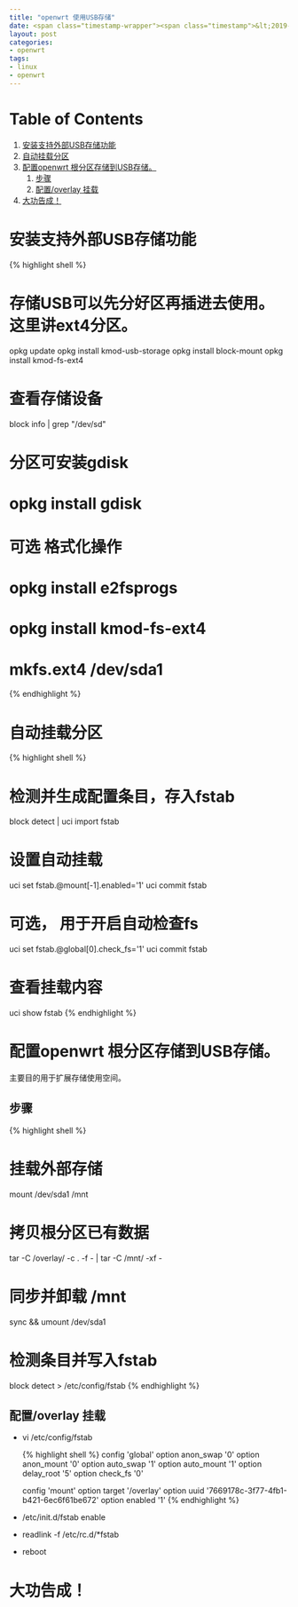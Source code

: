 ```yaml
---
title: "openwrt 使用USB存储"
date: <span class="timestamp-wrapper"><span class="timestamp">&lt;2019-07-11 四 00:33&gt;</span></span>
layout: post
categories: 
- openwrt
tags: 
- linux 
- openwrt
---
```


# Table of Contents

1.  [安装支持外部USB存储功能](#org481c04c)
2.  [自动挂载分区](#org9b99096)
3.  [配置openwrt 根分区存储到USB存储。](#org17ed515)
    1.  [步骤](#orga6ea50d)
    2.  [配置/overlay 挂载](#org96fb489)
4.  [大功告成！](#orga8b1e4a)


<a id="org481c04c"></a>

# 安装支持外部USB存储功能

{% highlight shell %}
# 存储USB可以先分好区再插进去使用。这里讲ext4分区。

opkg update
opkg install kmod-usb-storage
opkg install block-mount
opkg install kmod-fs-ext4

# 查看存储设备
block info | grep "/dev/sd"


# 分区可安装gdisk
# opkg install gdisk

# 可选 格式化操作
# opkg install e2fsprogs
# opkg install kmod-fs-ext4
# mkfs.ext4 /dev/sda1
{% endhighlight %}


<a id="org9b99096"></a>

# 自动挂载分区

{% highlight shell %}
# 检测并生成配置条目，存入fstab
block detect | uci import fstab

# 设置自动挂载
uci set fstab.@mount[-1].enabled='1'
uci commit fstab

# 可选， 用于开启自动检查fs
uci set fstab.@global[0].check_fs='1'
uci commit fstab

# 查看挂载内容
uci show fstab
{% endhighlight %}


<a id="org17ed515"></a>

# 配置openwrt 根分区存储到USB存储。

主要目的用于扩展存储使用空间。


<a id="orga6ea50d"></a>

## 步骤

{% highlight shell %}
# 挂载外部存储
mount /dev/sda1 /mnt

# 拷贝根分区已有数据
tar -C /overlay/ -c . -f - | tar -C /mnt/ -xf -

# 同步并卸载 /mnt
sync && umount /dev/sda1

# 检测条目并写入fstab
block detect > /etc/config/fstab
{% endhighlight %}


<a id="org96fb489"></a>

## 配置/overlay 挂载

-   vi /etc/config/fstab
    
    {% highlight shell %}
    config 'global'
           option  anon_swap       '0'
           option  anon_mount      '0'
           option  auto_swap       '1'
           option  auto_mount      '1'
           option  delay_root      '5'
           option  check_fs        '0'
    
    config 'mount'
           option  target  '/overlay'
           option  uuid    '7669178c-3f77-4fb1-b421-6ec6f61be672'
           option  enabled '1'
    {% endhighlight %}

-   /etc/init.d/fstab enable

-   readlink -f /etc/rc.d/\*fstab

-   reboot


<a id="orga8b1e4a"></a>

# 大功告成！

